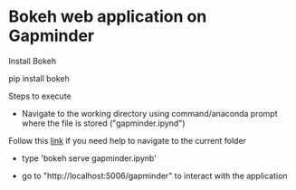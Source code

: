 # Bokeh web application on Gapminder

Install Bokeh

pip install bokeh

Steps to execute

- Navigate to the working directory using command/anaconda prompt where the file is stored ("gapminder.ipynd")

Follow this [link](http://www.watchingthenet.com/how-to-navigate-through-folders-when-using-windows-command-prompt.html) if you need help to navigate to the current folder

- type 'bokeh serve gapminder.ipynb' 

- go to "http://localhost:5006/gapminder" to interact with the application 
